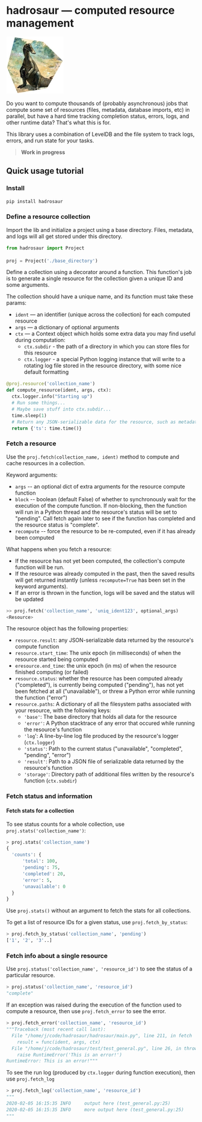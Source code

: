 # hadrosaur — computed resource management

![logo](docs/logo.jpg)

Do you want to compute thousands of (probably asynchronous) jobs that compute some set of resources (files, metadata, database imports, etc) in parallel, but have a hard time tracking completion status, errors, logs, and other runtime data? That's what this is for.

This library uses a combination of LevelDB and the file system to track logs, errors, and run state for your tasks.

> **Work in progress**

## Quick usage tutorial

### Install

```sh
pip install hadrosaur
```

### Define a resource collection

Import the lib and initialize a project using a base directory. Files, metadata, and logs will all get stored under this directory.

```py
from hadrosaur import Project

proj = Project('./base_directory')
```

Define a collection using a decorator around a function. This function's job is to generate a single resource for the collection given a unique ID and some arguments.

The collection should have a unique name, and its function must take these params:

* `ident` — an identifier (unique across the collection) for each computed resource
* `args` — a dictionary of optional arguments
* `ctx` — a Context object which holds some extra data you may find useful during computation:
  * `ctx.subdir` - the path of a directory in which you can store files for this resource
  * `ctx.logger` - a special Python logging instance that will write to a rotating log file stored in the resource directory, with some nice default formatting

```py
@proj.resource('collection_name')
def compute_resource(ident, args, ctx):
  ctx.logger.info("Starting up")
  # Run some things...
  # Maybe save stuff into ctx.subdir...
  time.sleep(1)
  # Return any JSON-serializable data for the resource, such as metadata, run results, filepaths, etc.
  return {'ts': time.time()}
```

### Fetch a resource

Use the `proj.fetch(collection_name, ident)` method to compute and cache resources in a collection.

Keyword arguments:

* `args` -- an optional dict of extra arguments for the resource compute function
* `block` -- boolean (default False) of whether to synchronously wait for the execution of the compute function. If non-blocking, then the function will run in a Python thread and the resource's status will be set to "pending". Call fetch again later to see if the function has completed and the resource status is "complete".
* `recompute` -- force the resource to be re-computed, even if it has already been computed

What happens when you fetch a resource:

* If the resource has not yet been computed, the collection's compute function will be run.
* If the resource was already computed in the past, then the saved results will get returned instantly (unless `recompute=True` has been set in the keyword arguments).
* If an error is thrown in the function, logs will be saved and the status will be updated

```py
>> proj.fetch('collection_name', 'uniq_ident123', optional_args)
<Resource>
```

The resource object has the following properties:

* `resource.result`: any JSON-serializable data returned by the resource's compute function
* `resource.start_time`: The unix epoch (in milliseconds) of when the resource started being computed
* `eresource.end_time`: the unix epoch (in ms) of when the resource finished computing (or failed)
* `resource.status`: whether the resource has been computed already ("completed"), is currently being computed ("pending"), has not yet been fetched at all ("unavailable"), or threw a Python error while running the function ("error")
* `resource.paths`: A dictionary of all the filesystem paths associated with your resource, with the following keys:
  * `'base'`: The base directory that holds all data for the resource
  * `'error'`: A Python stacktrace of any error that occured while running the resource's function
  * `'log`': A line-by-line log file produced by the resource's logger (`ctx.logger`)
  * `'status'`: Path to the current status ("unavailable", "completed", "pending", "error")
  * `'result'`: Path to a JSON file of serializable data returned by the resource's function
  * `'storage'`: Directory path of additional files written by the resource's function (`ctx.subdir`)

### Fetch status and information 

#### Fetch stats for a collection

To see status counts for a whole collection, use `proj.stats('collection_name')`:

```py
> proj.stats('collection_name')
{
  'counts': {
      'total': 100,
      'pending': 75,
      'completed': 20,
      'error': 5,
      'unavailable': 0
  }
}
```

Use `proj.stats()` without an argument to fetch the stats for all collections.

To get a list of resource IDs for a given status, use `proj.fetch_by_status`:

```py
> proj.fetch_by_status('collection_name', 'pending')
['1', '2', '3'..]
```

### Fetch info about a single resource

Use `proj.status('collection_name', 'resource_id')` to see the status of a particular resource.

```py
> proj.status('collection_name', 'resource_id')
"complete"
```

If an exception was raised during the execution of the function used to compute
a resource, then use `proj.fetch_error` to see the error.

```py
> proj.fetch_error('collection_name', 'resource_id')
"""Traceback (most recent call last):
  File "/home/j/code/hadrosaur/hadrosaur/main.py", line 211, in fetch
    result = func(ident, args, ctx)
  File "/home/j/code/hadrosaur/test/test_general.py", line 26, in throw_something
    raise RuntimeError('This is an error!')
RuntimeError: This is an error!"""
```

To see the run log (produced by `ctx.logger` during function execution), then use `proj.fetch_log`

```py
> proj.fetch_log('collection_name', 'resource_id')
"""
2020-02-05 16:15:35 INFO     output here (test_general.py:25)
2020-02-05 16:15:35 INFO     more output here (test_general.py:25)
"""
```

